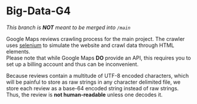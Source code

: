 # Big-Data-G4
*This branch is **NOT** meant to be merged into `/main`*

Google Maps reviews crawling process for the main project. The crawler uses [selenium](https://pypi.org/project/selenium/) to simulate the website and crawl data through HTML elements.\
Please note that while Google Maps **DO** provide an API, this requires you to set up a billing account and thus can be inconvenient.

Because reviews contain a multitude of UTF-8 encoded characters, which will be painful to store as raw strings in any character delimited file, we store each review as a base-64 encoded string instead of raw strings. Thus, the review is **not human-readable** unless one decodes it.